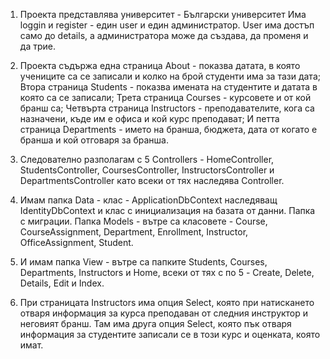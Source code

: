 1. Проекта представлява университет - Български университет
   Има loggin и register - един user и един администратор.
   User има достъп само до details, а администратора може да създава, да променя и да трие.

2. Проекта съдържа една страница About - показва датата, в която учениците са се записали и колко на брой студенти има за тази дата;
   Втора страница Students - показва имената на студентите и датата в която са се записали; Трета страница Courses - курсовете и от кой бранш са;
   Четвърта страница Instructors - преподавателите, кога са назначени, къде им е офиса и кой курс преподават; И петта страница Departments -
   името на бранша, бюджета, дата от когато е бранша и кой отговаря за бранша.

3. Следователно разполагам с 5 Controllers - HomeController, StudentsController, CoursesController, InstructorsController и DepartmentsController
   като всеки от тях наследява Controller.

4. Имам папка Data - клас - ApplicationDbContext наследяващ IdentityDbContext и клас с инициализация на базата от данни. Папка с миграции. Папка Models - вътре са
   класовете - Course, CourseAssignment, Department, Enrollment, Instructor, OfficeAssignment, Student.

5. И имам папка View - вътре са папките Students, Courses, Departments, Instructors и Home, всеки от тях с по 5 - Create, Delete, Details, Edit
   и Index.

6. При страницата Instructors има опция Select, която при натискането отваря информация за курса преподаван от следния инструктор и неговият бранш.
   Там има друга опция Select, която пък отваря информация за студентите записали се в този курс и оценката, която имат.
